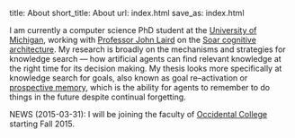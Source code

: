 title: About
short_title: About
url: index.html
save_as: index.html

I am currently a computer science PhD student at the [University of Michigan](http://umich.edu/), working with [Professor John Laird](http://ai.eecs.umich.edu/people/laird/) on the [Soar cognitive architecture](http://soar.eecs.umich.edu/).
My research is broadly on the mechanisms and strategies for knowledge search &mdash; how artificial agents can find relevant knowledge at the right time for its decision making.
My thesis looks more specifically at knowledge search for goals, also known as goal re&ndash;activation or [prospective memory](http://en.wikipedia.org/wiki/Prospective_memory), which is the ability for agents to remember to do things in the future despite continual forgetting.

<span class="news">NEWS</span> (2015-03-31): I will be joining the faculty of [Occidental College](http://oxy.edu/) starting Fall 2015.
